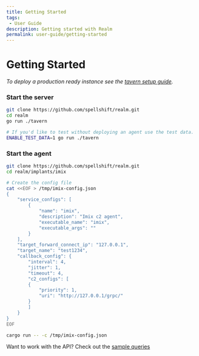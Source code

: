 ```yaml
---
title: Getting Started
tags:
 - User Guide
description: Getting started with Realm
permalink: user-guide/getting-started
---
```


# Getting Started

*To deploy a production ready instance see the [tavern setup guide](https://docs.realm.pub/user-guide/tavern).*

### Start the server

```bash
git clone https://github.com/spellshift/realm.git
cd realm
go run ./tavern

# If you'd like to test without deploying an agent use the test data.
ENABLE_TEST_DATA=1 go run ./tavern
```

### Start the agent

```bash
git clone https://github.com/spellshift/realm.git
cd realm/implants/imix

# Create the config file
cat <<EOF > /tmp/imix-config.json
{
    "service_configs": [
        {
            "name": "imix",
            "description": "Imix c2 agent",
            "executable_name": "imix",
            "executable_args": ""
        }
    ],
    "target_forward_connect_ip": "127.0.0.1",
    "target_name": "test1234",
    "callback_config": {
        "interval": 4,
        "jitter": 1,
        "timeout": 4,
        "c2_configs": [
        {
            "priority": 1,
            "uri": "http://127.0.0.1/grpc/"
        }
        ]
    }
}
EOF

cargo run -- -c /tmp/imix-config.json
```

Want to work with the API? Check out the [sample queries](https://docs.realm.pub/dev-guide/tavern#graphql-api)
